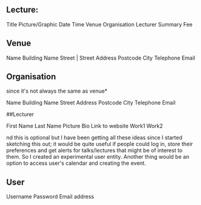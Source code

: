   ## Lecture:  Title   Picture/Graphic   Date  Time  Venue   Organisation   Lecturer   Summary   Fee  ## Venue   Name   Building Name   Street | Street Address   Postcode   City   Telephone   Email  ## Organisation  since it's not always the same as venue*   Name   Building Name   Street Address   Postcode   City   Telephone  Email  ##Lecturer   First Name   Last Name   Picture   Bio   Link to website   Work1   Work2   nd this is optional but I have been getting all these ideas since I started sketching this out; it would be quite useful if people could log in, store their preferences and get alerts for talks/lectures that might be of interest to them. So I created an experimental user entity. Another thing would be an option to access user's calendar and creating the event.  ## User   Username   Password   Email address     